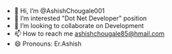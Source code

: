 - 👋 Hi, I’m @AshishChougale001
- 👀 I’m interested "Dot Net Developer" position
- 💞️ I’m looking to collaborate on Development
- 📫 How to reach me ashishchougale85@hmail.com
- 😄 Pronouns: Er.Ashish


<!---
AshishChougale001/AshishChougale001 is a ✨ special ✨ repository because its `README.md` (this file) appears on your GitHub profile.
You can click the Preview link to take a look at your changes.
--->
